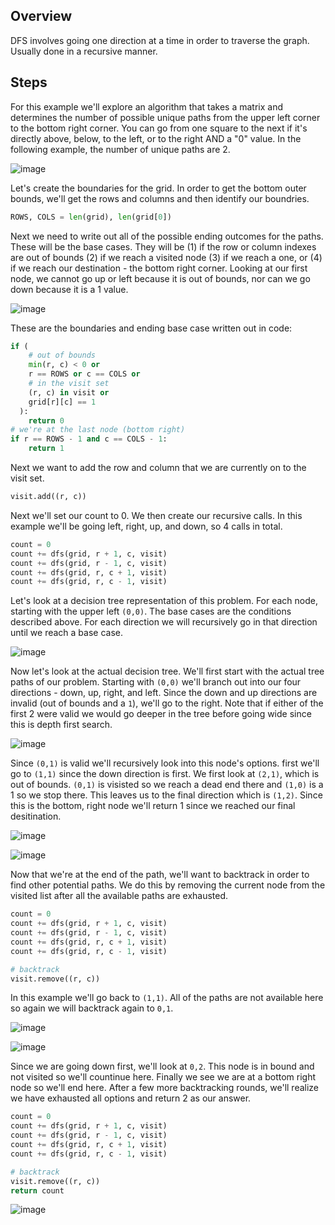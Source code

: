 ## Overview
DFS involves going one direction at a time in order to traverse the graph.  Usually done in a recursive manner.

## Steps
For this example we'll explore an algorithm that takes a matrix and determines the number of possible unique paths from the upper left corner to the bottom right corner.  You can go from one square to the next if it's directly above, below, to the left, or to the right AND a "0" value.  In the following example, the number of unique paths are 2.

![image](https://github.com/mlizchap/DataStructureNotes/assets/40478204/3c3777a8-9c33-46d2-9ab1-24a1c4a63bb6)


Let's create the boundaries for the grid.  In order to get the bottom outer bounds, we'll get the rows and columns and then identify our boundries. 
```python
ROWS, COLS = len(grid), len(grid[0])
```

 Next we need to write out all of the possible ending outcomes for the paths. These will be the base cases. They will be (1) if the row or column indexes are out of bounds (2) if we reach a visited node (3) if we reach a one, or (4) if we reach our destination - the bottom right corner.  Looking at our first node, we cannot go up or left because it is out of bounds, nor can we go down because it is a 1 value.
 
![image](https://github.com/mlizchap/DataStructureNotes/assets/40478204/2aa53b75-9d70-4e23-a8ee-8e0a8ea2511e)

 These are the boundaries and ending base case written out in code:
```python
if (
    # out of bounds
    min(r, c) < 0 or
    r == ROWS or c == COLS or
    # in the visit set
    (r, c) in visit or
    grid[r][c] == 1
  ):
    return 0
# we're at the last node (bottom right)
if r == ROWS - 1 and c == COLS - 1:
    return 1
```
Next we want to add the row and column that we are currently on to the visit set. 
```python
visit.add((r, c))
```

Next we'll set our count to 0.  We then create our recursive calls.  In this example we'll be going left, right, up, and down, so 4 calls in total. 
```python
count = 0
count += dfs(grid, r + 1, c, visit)
count += dfs(grid, r - 1, c, visit)
count += dfs(grid, r, c + 1, visit)
count += dfs(grid, r, c - 1, visit)
``` 

Let's look at a decision tree representation of this problem. For each node, starting with the upper left `(0,0)`.  The base cases are the conditions described above. For each direction we will recursively go in that direction until we reach a base case. 

![image](https://github.com/mlizchap/DataStructureNotes/assets/40478204/cf000b1b-d156-49ec-87c9-f405a5856b8d)



Now let's look at the actual decision tree.  We'll first start with the actual tree paths of our problem.  Starting with `(0,0)` we'll branch out into our four directions - down, up, right, and left.  Since the down and up directions are invalid (out of bounds and a `1`), we'll go to the right.  Note that if either of the first 2 were valid we would go deeper in the tree before going wide since this is depth first search.

![image](https://github.com/mlizchap/DataStructureNotes/assets/40478204/2973fbab-318f-4501-a4ba-0f74ed9fdda6)


Since `(0,1)` is valid we'll recursively look into this node's options.  first we'll go to `(1,1)` since the down direction is first.  We first look at `(2,1)`, which is out of bounds. `(0,1)` is visisted so we reach a dead end there and `(1,0)` is a 1 so we stop there.  This leaves us to the final direction which is `(1,2)`.  Since this is the bottom, right node we'll return 1 since we reached our final desitination.

![image](https://github.com/mlizchap/DataStructureNotes/assets/40478204/77468fc7-590f-46eb-9d8b-05dcbcd64532)

![image](https://github.com/mlizchap/DataStructureNotes/assets/40478204/f73abbc4-7d65-4814-a6ed-ca4a10a280ad)


Now that we're at the end of the path, we'll want to backtrack in order to find other potential paths.  We do this by removing the current node from the visited list after all the available paths are exhausted.  

```python
count = 0
count += dfs(grid, r + 1, c, visit)
count += dfs(grid, r - 1, c, visit)
count += dfs(grid, r, c + 1, visit)
count += dfs(grid, r, c - 1, visit)

# backtrack
visit.remove((r, c))
```

In this example we'll go back to `(1,1)`.  All of the paths are not available here so again we will backtrack again to `0,1`.  

![image](https://github.com/mlizchap/DataStructureNotes/assets/40478204/7df966b3-31e3-4e8f-8de5-cb1a443eb033)

![image](https://github.com/mlizchap/DataStructureNotes/assets/40478204/02698a07-1e70-4e0e-bd32-60973da0b4f9)

Since we are going down first, we'll look at `0,2`.  This node is in bound and not visited so we'll countinue here.  Finally we see we are at a bottom right node so we'll end here.  After a few more backtracking rounds, we'll realize we have exhausted all options and return 2 as our answer.
```python
count = 0
count += dfs(grid, r + 1, c, visit)
count += dfs(grid, r - 1, c, visit)
count += dfs(grid, r, c + 1, visit)
count += dfs(grid, r, c - 1, visit)

# backtrack
visit.remove((r, c))
return count
```
![image](https://github.com/mlizchap/DataStructureNotes/assets/40478204/19211d2a-feb8-4d03-bbc3-f777681195ef)

